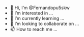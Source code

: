 - 👋 Hi, I’m @Fernandopu5skw
- 👀 I’m interested in ...
- 🌱 I’m currently learning ...
- 💞️ I’m looking to collaborate on ...
- 📫 How to reach me ...

<!---
Fernandopu5skw/Fernandopu5skw is a ✨ special ✨ repository because its `README.md` (this file) appears on your GitHub profile.
You can click the Preview link to take a look at your changes.
--->
